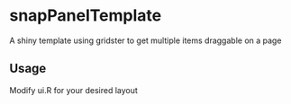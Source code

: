 # snapPanelTemplate
A shiny template using gridster to get multiple items draggable on a page

Usage
------------
Modify ui.R for your desired layout

